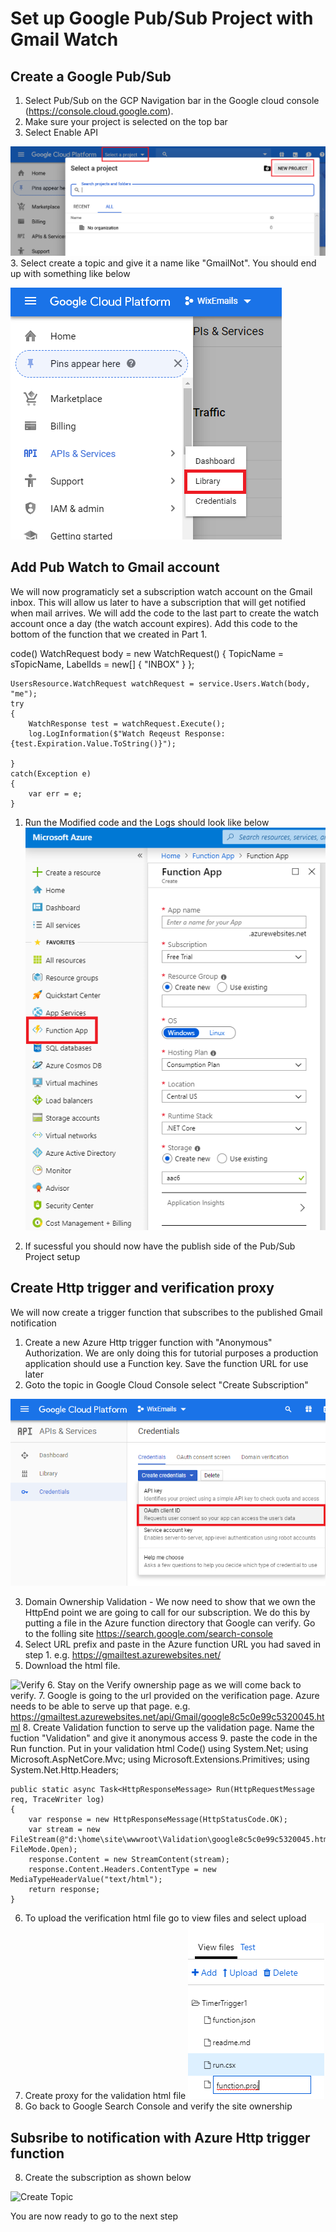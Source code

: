 # Set up Google Pub/Sub Project with Gmail Watch

## Create a Google Pub/Sub

1. Select Pub/Sub on the GCP Navigation bar in the Google cloud console (https://console.cloud.google.com).  
2. Make sure your project is selected on the top bar
3. Select Enable API

![Create PubSub](https://github.com/Zycroft/Azure-Gmail-integration/blob/master/Part%201%20-%20Gmail%20API%20and%20oAuth/Resources/GCP1.png?raw=true)
3. Select create a topic and give it a name like "GmailNot". You should end up with something like below

![Create Topic](https://github.com/Zycroft/Azure-Gmail-integration/blob/master/Part%201%20-%20Gmail%20API%20and%20oAuth/Resources/GCP2.png?raw=true)

## Add Pub Watch to Gmail account

We will now programaticly set a subscription watch account on the Gmail inbox. This will allow us later to have a subscription that will get notified when mail arrives.  We will add the code to the last part to create the watch account once a day (the watch account expires).  Add this code to the bottom of the function that we created in Part 1.

code()
    WatchRequest body = new WatchRequest()
    {
        TopicName = sTopicName,
        LabelIds = new[] { "INBOX" }
    };

    UsersResource.WatchRequest watchRequest = service.Users.Watch(body, "me");
    try
    {
        WatchResponse test = watchRequest.Execute();
        log.LogInformation($"Watch Reqeust Response: {test.Expiration.Value.ToString()}");

    }
    catch(Exception e)
    {
        var err = e;
    }
1. Run the Modified code and the Logs should look like below
![Azure Log](https://github.com/Zycroft/Azure-Gmail-integration/blob/master/Part%201%20-%20Gmail%20API%20and%20oAuth/Resources/Azure1.png?raw=true)

2. If sucessful you should now have the publish side of the Pub/Sub Project setup

## Create Http trigger and verification proxy

We will now create a trigger function that subscribes to the published Gmail notification

1. Create a new Azure Http trigger function with "Anonymous" Authorization. We are only doing this for tutorial purposes a production application should use a Function key. Save the function URL for use later
2. Goto the topic in Google Cloud Console select "Create Subscription"

![Create Topic](https://github.com/Zycroft/Azure-Gmail-integration/blob/master/Part%201%20-%20Gmail%20API%20and%20oAuth/Resources/GCP3.png?raw=true)

3. Domain Ownership Validation - We now need to show that we own the HttpEnd point we are going to call for our subscription.  We do this by putting a file in the Azure function directory that Google can verify.  Go to the folling site <https://search.google.com/search-console>
4. Select URL prefix and paste in the Azure function URL you had saved in step 1. e.g. <https://gmailtest.azurewebsites.net/>
5. Download the html file. 

![Verify](https://github.com/Zycroft/Azure-Gmail-integration/blob/master/Part%201%20-%20Gmail%20API%20and%20oAuth/Resources/GCP5.png?raw=true)
6. Stay on the Verify ownership page as we will come back to verify.
7. Google is going to the url provided on the verification page.  Azure needs to be able to serve up that page. e.g. <https://gmailtest.azurewebsites.net/api/Gmail/google8c5c0e99c5320045.html>
8. Create Validation function to serve up the validation page. Name the fuction "Validation" and give it anonymous access
9. paste the code in the Run function. Put in your validation html
Code()
    using System.Net;
    using Microsoft.AspNetCore.Mvc;
    using Microsoft.Extensions.Primitives;
    using System.Net.Http.Headers;

    public static async Task<HttpResponseMessage> Run(HttpRequestMessage req, TraceWriter log)
    {
        var response = new HttpResponseMessage(HttpStatusCode.OK);
        var stream = new FileStream(@"d:\home\site\wwwroot\Validation\google8c5c0e99c5320045.html", FileMode.Open);
        response.Content = new StreamContent(stream);
        response.Content.Headers.ContentType = new MediaTypeHeaderValue("text/html");
        return response;
    }
6. To upload the verification html file go to view files and select upload
7. Create proxy for the validation html file
![Azure Log](https://github.com/Zycroft/Azure-Gmail-integration/blob/master/Part%201%20-%20Gmail%20API%20and%20oAuth/Resources/Azure3.png?raw=true)
8. Go back to Google Search Console and verify the site ownership

## Subsribe to notification with Azure Http trigger function

8. Create the subscription as shown below

![Create Topic](https://github.com/Zycroft/Azure-Gmail-integration/blob/master/Part%201%20-%20Gmail%20API%20and%20oAuth/Resources/GCP4.png?raw=true)

You are now ready to go to the next step
